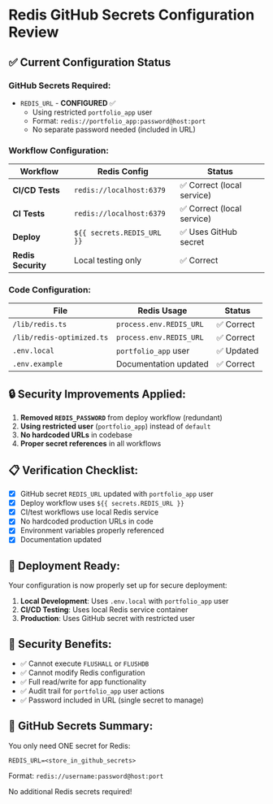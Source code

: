 # Redis GitHub Secrets Configuration Review

## ✅ Current Configuration Status

### GitHub Secrets Required:
- `REDIS_URL` - **CONFIGURED** ✅
  - Using restricted `portfolio_app` user
  - Format: `redis://portfolio_app:password@host:port`
  - No separate password needed (included in URL)

### Workflow Configuration:

| Workflow | Redis Config | Status |
|----------|-------------|--------|
| **CI/CD Tests** | `redis://localhost:6379` | ✅ Correct (local service) |
| **CI Tests** | `redis://localhost:6379` | ✅ Correct (local service) |
| **Deploy** | `${{ secrets.REDIS_URL }}` | ✅ Uses GitHub secret |
| **Redis Security** | Local testing only | ✅ Correct |

### Code Configuration:

| File | Redis Usage | Status |
|------|------------|--------|
| `/lib/redis.ts` | `process.env.REDIS_URL` | ✅ Correct |
| `/lib/redis-optimized.ts` | `process.env.REDIS_URL` | ✅ Correct |
| `.env.local` | `portfolio_app` user | ✅ Updated |
| `.env.example` | Documentation updated | ✅ Correct |

## 🔒 Security Improvements Applied:

1. **Removed `REDIS_PASSWORD`** from deploy workflow (redundant)
2. **Using restricted user** (`portfolio_app`) instead of `default`
3. **No hardcoded URLs** in codebase
4. **Proper secret references** in all workflows

## 📋 Verification Checklist:

- [x] GitHub secret `REDIS_URL` updated with `portfolio_app` user
- [x] Deploy workflow uses `${{ secrets.REDIS_URL }}`
- [x] CI/test workflows use local Redis service
- [x] No hardcoded production URLs in code
- [x] Environment variables properly referenced
- [x] Documentation updated

## 🚀 Deployment Ready:

Your configuration is now properly set up for secure deployment:

1. **Local Development**: Uses `.env.local` with `portfolio_app` user
2. **CI/CD Testing**: Uses local Redis service container
3. **Production**: Uses GitHub secret with restricted user

## 🔐 Security Benefits:

- ✅ Cannot execute `FLUSHALL` or `FLUSHDB`
- ✅ Cannot modify Redis configuration
- ✅ Full read/write for app functionality
- ✅ Audit trail for `portfolio_app` user actions
- ✅ Password included in URL (single secret to manage)

## 📝 GitHub Secrets Summary:

You only need ONE secret for Redis:
```
REDIS_URL=<store_in_github_secrets>
```
Format: `redis://username:password@host:port`

No additional Redis secrets required!